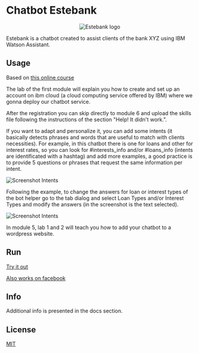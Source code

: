 # Chatbot Estebank

<p align="center">
  <img src="https://i.imgur.com/Er8cwDa.png" alt="Estebank logo"/>
</p>

Estebank is a chatbot created to assist clients of the bank XYZ using IBM Watson Assistant.


## Usage

Based on [this online course](https://cognitiveclass.ai/courses/how-to-build-a-chatbot) 

The lab of the first module will explain you how to create and set up an account on ibm cloud (a cloud computing service offered by IBM) where we gonna deploy our chatbot service. 

After the registration you can skip directly to module 6 and upload the skills file following the instructions of the section "Help! It didn't work.". 

If you want to adapt and personalize it, you can add some intents (it basically detects phrases and words that are useful to match with clients necessities). For example, in this chatbot there is one for loans and other for interest rates, so you can look for #interests_info and/or #loans_info (intents are identificated with a hashtag) and add more examples, a good practice is to provide 5 questions or phrases that request the same information per intent. 

![Screenshot Intents](https://i.imgur.com/0IaHymr.png)

Following the example, to change the answers for loan or interest types of the bot helper go to the tab dialog and select Loan Types and/or Interest Types and modify the answers (in the screenshot is the text selected).

![Screenshot Intents](https://i.imgur.com/woFE9Me.png)

In module 5, lab 1 and 2 will teach you how to add your chatbot to a wordpress website.


## Run

[Try it out](https://assistant-chat-us-south.watsonplatform.net/web/public/d0284f6b-b38e-4428-b97f-0e4350f0b2b4)

[Also works on facebook](https://www.facebook.com/Bank-XYZ-109571717073527) 

## Info

Additional info is presented in the docs section.

## License
[MIT](https://choosealicense.com/licenses/mit/)
